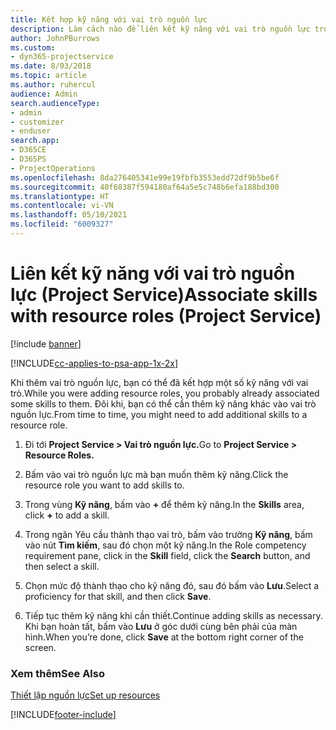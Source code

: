 ```yaml
---
title: Kết hợp kỹ năng với vai trò nguồn lực
description: Làm cách nào để liên kết kỹ năng với vai trò nguồn lực trong Project Service
author: JohnPBurrows
ms.custom:
- dyn365-projectservice
ms.date: 8/03/2018
ms.topic: article
ms.author: ruhercul
audience: Admin
search.audienceType:
- admin
- customizer
- enduser
search.app:
- D365CE
- D365PS
- ProjectOperations
ms.openlocfilehash: 8da276405341e99e19fbfb3553edd72df9b5be6f
ms.sourcegitcommit: 40f68387f594180af64a5e5c748b6efa188bd300
ms.translationtype: HT
ms.contentlocale: vi-VN
ms.lasthandoff: 05/10/2021
ms.locfileid: "6009327"
---
```

# <a name="associate-skills-with-resource-roles-project-service"></a><span data-ttu-id="a988d-103">Liên kết kỹ năng với vai trò nguồn lực (Project Service)</span><span class="sxs-lookup"><span data-stu-id="a988d-103">Associate skills with resource roles (Project Service)</span></span>

[!include [banner](../includes/psa-now-project-operations.md)]

[!INCLUDE[cc-applies-to-psa-app-1x-2x](../includes/cc-applies-to-psa-app-1x-2x.md)]

<span data-ttu-id="a988d-104">Khi thêm vai trò nguồn lực, bạn có thể đã kết hợp một số kỹ năng với vai trò.</span><span class="sxs-lookup"><span data-stu-id="a988d-104">While you were adding resource roles, you probably already associated some skills to them.</span></span> <span data-ttu-id="a988d-105">Đôi khi, bạn có thể cần thêm kỹ năng khác vào vai trò nguồn lực.</span><span class="sxs-lookup"><span data-stu-id="a988d-105">From time to time, you might need to add additional skills to a resource role.</span></span>  
  
1.  <span data-ttu-id="a988d-106">Đi tới **Project Service > Vai trò nguồn lực.**</span><span class="sxs-lookup"><span data-stu-id="a988d-106">Go to **Project Service > Resource Roles.**</span></span>  
  
2.  <span data-ttu-id="a988d-107">Bấm vào vai trò nguồn lực mà bạn muốn thêm kỹ năng.</span><span class="sxs-lookup"><span data-stu-id="a988d-107">Click the resource role you want to add skills to.</span></span>  
  
3.  <span data-ttu-id="a988d-108">Trong vùng **Kỹ năng**, bấm vào **+** để thêm kỹ năng.</span><span class="sxs-lookup"><span data-stu-id="a988d-108">In the **Skills** area, click **+** to add a skill.</span></span>  
  
4.  <span data-ttu-id="a988d-109">Trong ngăn Yêu cầu thành thạo vai trò, bấm vào trường **Kỹ năng**, bấm vào nút **Tìm kiếm**, sau đó chọn một kỹ năng.</span><span class="sxs-lookup"><span data-stu-id="a988d-109">In the Role competency requirement pane, click in the **Skill** field, click the **Search** button,  and then select a skill.</span></span>  
  
5.  <span data-ttu-id="a988d-110">Chọn mức độ thành thạo cho kỹ năng đó, sau đó bấm vào **Lưu**.</span><span class="sxs-lookup"><span data-stu-id="a988d-110">Select a proficiency for that skill, and then click **Save**.</span></span>  
  
6.  <span data-ttu-id="a988d-111">Tiếp tục thêm kỹ năng khi cần thiết.</span><span class="sxs-lookup"><span data-stu-id="a988d-111">Continue adding skills as necessary.</span></span> <span data-ttu-id="a988d-112">Khi bạn hoàn tất, bấm vào **Lưu** ở góc dưới cùng bên phải của màn hình.</span><span class="sxs-lookup"><span data-stu-id="a988d-112">When you’re done, click **Save** at the bottom right corner of the screen.</span></span>  
  
### <a name="see-also"></a><span data-ttu-id="a988d-113">Xem thêm</span><span class="sxs-lookup"><span data-stu-id="a988d-113">See Also</span></span>  
 [<span data-ttu-id="a988d-114">Thiết lập nguồn lực</span><span class="sxs-lookup"><span data-stu-id="a988d-114">Set up resources</span></span>](../psa/set-up-resources.md)


[!INCLUDE[footer-include](../includes/footer-banner.md)]